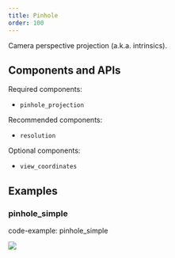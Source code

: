 ```yaml
---
title: Pinhole
order: 100
---
```


Camera perspective projection (a.k.a. intrinsics).

## Components and APIs

Required components:
* `pinhole_projection`

Recommended components:
* `resolution`

Optional components:
* `view_coordinates`

## Examples

### pinhole_simple

code-example: pinhole_simple

<picture>
  <source media="(max-width: 480px)" srcset="https://static.rerun.io/pinhole_simple/9af9441a94bcd9fd54e1fea44fb0c59ff381a7f2/480w.png">
  <source media="(max-width: 768px)" srcset="https://static.rerun.io/pinhole_simple/9af9441a94bcd9fd54e1fea44fb0c59ff381a7f2/768w.png">
  <source media="(max-width: 1024px)" srcset="https://static.rerun.io/pinhole_simple/9af9441a94bcd9fd54e1fea44fb0c59ff381a7f2/1024w.png">
  <source media="(max-width: 1200px)" srcset="https://static.rerun.io/pinhole_simple/9af9441a94bcd9fd54e1fea44fb0c59ff381a7f2/1200w.png">
  <img src="https://static.rerun.io/pinhole_simple/9af9441a94bcd9fd54e1fea44fb0c59ff381a7f2/full.png">
</picture>

